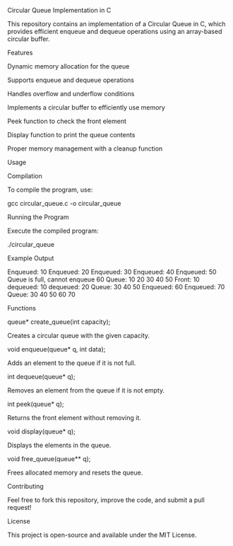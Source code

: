 Circular Queue Implementation in C

This repository contains an implementation of a Circular Queue in C, which provides efficient enqueue and dequeue operations using an array-based circular buffer.

Features

Dynamic memory allocation for the queue

Supports enqueue and dequeue operations

Handles overflow and underflow conditions

Implements a circular buffer to efficiently use memory

Peek function to check the front element

Display function to print the queue contents

Proper memory management with a cleanup function

Usage

Compilation

To compile the program, use:

gcc circular_queue.c -o circular_queue

Running the Program

Execute the compiled program:

./circular_queue

Example Output

Enqueued: 10
Enqueued: 20
Enqueued: 30
Enqueued: 40
Enqueued: 50
Queue is full, cannot enqueue 60
Queue:
10
20
30
40
50
Front: 10
dequeued: 10
dequeued: 20
Queue:
30
40
50
Enqueued: 60
Enqueued: 70
Queue:
30
40
50
60
70

Functions

queue* create_queue(int capacity);

Creates a circular queue with the given capacity.

void enqueue(queue* q, int data);

Adds an element to the queue if it is not full.

int dequeue(queue* q);

Removes an element from the queue if it is not empty.

int peek(queue* q);

Returns the front element without removing it.

void display(queue* q);

Displays the elements in the queue.

void free_queue(queue** q);

Frees allocated memory and resets the queue.

Contributing

Feel free to fork this repository, improve the code, and submit a pull request!

License

This project is open-source and available under the MIT License.

